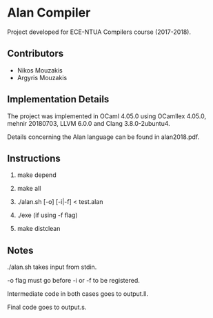 # Alan Compiler

Project developed for ECE-NTUA Compilers course (2017-2018).

## Contributors

* Nikos Mouzakis
* Argyris Mouzakis

## Implementation Details

The project was implemented in OCaml 4.05.0 using OCamllex 4.05.0, mehnir 20180703, LLVM 6.0.0 and Clang 3.8.0-2ubuntu4.

Details concerning the Alan language can be found in alan2018.pdf.

## Instructions

1) make depend

2) make all

3) ./alan.sh [-o] [-i|-f] < test.alan

4) ./exe (if using -f flag)

5) make distclean 

## Notes

./alan.sh takes input from stdin.

-o flag must go before -i or -f to be registered.

Intermediate code in both cases goes to output.ll.

Final code goes to output.s.
